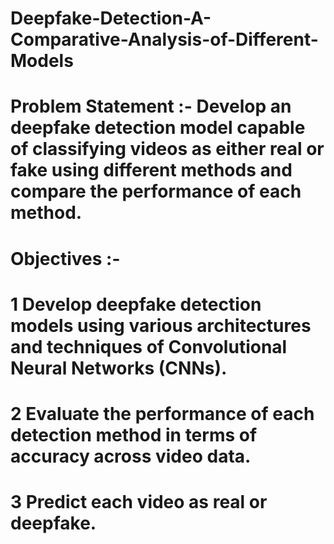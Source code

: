 # Deepfake-Detection-A-Comparative-Analysis-of-Different-Models

# Problem Statement :- Develop an deepfake detection model capable of classifying videos as either real or fake using different methods and compare the performance of each method.

# Objectives :- 

# 1 Develop deepfake detection models using various architectures and techniques of Convolutional Neural Networks (CNNs).

# 2 Evaluate the performance of each detection method in terms of accuracy across video data.

# 3 Predict each  video as real or deepfake.

